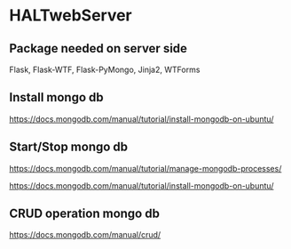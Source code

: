 # HALTwebServer

## Package needed on server side
Flask, Flask-WTF, Flask-PyMongo, Jinja2, WTForms

## Install mongo db
https://docs.mongodb.com/manual/tutorial/install-mongodb-on-ubuntu/

## Start/Stop mongo db
https://docs.mongodb.com/manual/tutorial/manage-mongodb-processes/

https://docs.mongodb.com/manual/tutorial/install-mongodb-on-ubuntu/

## CRUD operation mongo db
https://docs.mongodb.com/manual/crud/
